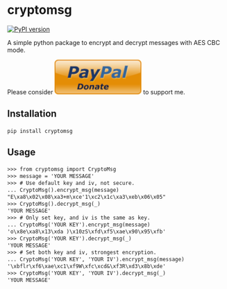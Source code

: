 # cryptomsg
[![PyPI version](https://badge.fury.io/py/cryptomsg.svg)](https://badge.fury.io/py/cryptomsg) 

A simple python package to encrypt and decrypt messages with AES CBC mode.

Please consider [![Paypal Donate](https://github.com/jacklinquan/images/blob/master/paypal_donate_button_200x80.png)](https://www.paypal.me/jacklinquan) to support me.

## Installation
`pip install cryptomsg`

## Usage
```
>>> from cryptomsg import CryptoMsg
>>> message = 'YOUR MESSAGE'
>>> # Use default key and iv, not secure.
... CryptoMsg().encrypt_msg(message)
"E\xa8\x02\x08\xa3+m\xce'1\xc2\x1c\xa3\xeb\x06\x05"
>>> CryptoMsg().decrypt_msg(_)
'YOUR MESSAGE'
>>> # Only set key, and iv is the same as key.
... CryptoMsg('YOUR KEY').encrypt_msg(message)
'o\x8e\xa8\x13\xda )\x10zS\xfd\xf5\xae\x90\x95\xfb'
>>> CryptoMsg('YOUR KEY').decrypt_msg(_)
'YOUR MESSAGE'
>>> # Set both key and iv, strongest encryption. 
... CryptoMsg('YOUR KEY', 'YOUR IV').encrypt_msg(message)
'\xbflr\xf6\xae\xc1\xf9W\xfc\xcd&\xf3R\xd3\x8b\xde'
>>> CryptoMsg('YOUR KEY', 'YOUR IV').decrypt_msg(_)
'YOUR MESSAGE'
```
